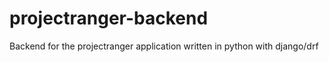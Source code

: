 # projectranger-backend
Backend for the projectranger application written in python with django/drf
